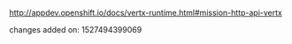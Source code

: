 http://appdev.openshift.io/docs/vertx-runtime.html#mission-http-api-vertx

 
 changes added on: 1527494399069